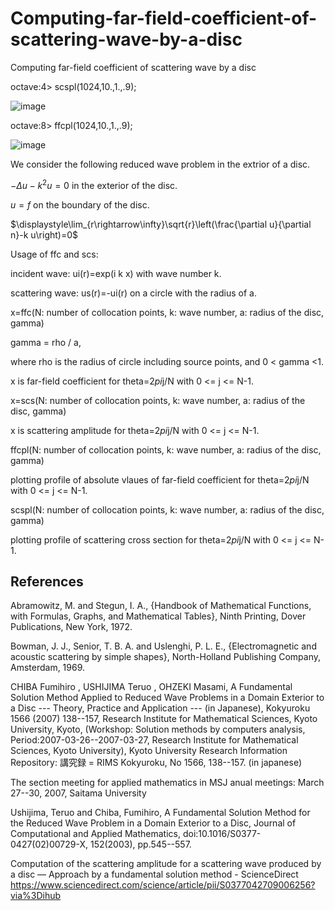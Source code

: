 # Computing-far-field-coefficient-of-scattering-wave-by-a-disc
Computing far-field coefficient of scattering wave by a disc


octave:4> scspl(1024,10.,1.,.9);

![image](https://user-images.githubusercontent.com/1296728/179496443-01ab4969-d546-4b3a-8413-3b4d22ed2a17.png)

octave:8> ffcpl(1024,10.,1.,.9);

![image](https://user-images.githubusercontent.com/1296728/179496703-0bd349b9-68ff-4375-af35-4afa35a1caf7.png)

We consider the following reduced wave problem in the extrior of a disc.

$-\Delta u-k^2 u = 0$ 
in the exterior of the disc.

$u=f$ on the boundary of the disc.

$\displaystyle\lim_{r\rightarrow\infty}\sqrt{r}\left(\frac{\partial u}{\partial n}-k u\right)=0$

Usage of ffc and scs:

incident wave: ui(r)=exp(i k x) with wave number k.

scattering wave: us(r)=-ui(r) on a circle with the radius of a.

x=ffc(N: number of collocation points, k: wave number, a: radius of the disc, gamma)

gamma = rho / a,

where rho is the radius of circle including source points, and 0 < gamma <1.

x is far-field coefficient for theta=2*pi*j/N with 0 <= j <= N-1.


x=scs(N: number of collocation points, k: wave number, a: radius of the disc, gamma)

x is scattering amplitude for theta=2*pi*j/N with 0 <= j <= N-1.


ffcpl(N: number of collocation points, k: wave number, a: radius of the disc, gamma)

plotting profile of absolute vlaues of far-field coefficient for theta=2*pi*j/N with 0 <= j <= N-1.


scspl(N: number of collocation points, k: wave number, a: radius of the disc, gamma)

plotting profile of scattering cross section for theta=2*pi*j/N with 0 <= j <= N-1.



## References

Abramowitz, M. and Stegun, I. A., {Handbook of Mathematical Functions, with Formulas, Graphs, and Mathematical Tables}, Ninth Printing, Dover Publications, New York, 1972.


Bowman, J. J., Senior, T. B. A. and Uslenghi, P. L. E., {Electromagnetic and acoustic scattering by simple shapes}, North-Holland Publishing Company, Amsterdam, 1969.


CHIBA Fumihiro , USHIJIMA Teruo , OHZEKI Masami, A Fundamental Solution Method Applied to Reduced Wave Problems in a Domain Exterior to a Disc --- Theory, Practice and Application --- (in Japanese), Kokyuroku 1566 (2007) 138--157, Research Institute for Mathematical Sciences, Kyoto University, Kyoto, (Workshop: Solution methods by computers analysis, Period:2007-03-26--2007-03-27, Research Institute for Mathematical Sciences, Kyoto University), Kyoto University Research Information Repository: 講究録 = RIMS Kokyuroku, No 1566, 138--157. (in japanese)


The section meeting for applied mathematics in MSJ anual meetings: March 27--30, 2007, Saitama University


Ushijima, Teruo and Chiba, Fumihiro, A Fundamental Solution Method for the Reduced Wave Problem in a Domain Exterior to a Disc, Journal of Computational and Applied Mathematics, doi:10.1016/S0377-0427(02)00729-X, 152(2003), pp.545--557.

Computation of the scattering amplitude for a scattering wave produced by a disc — Approach by a fundamental solution method - ScienceDirect https://www.sciencedirect.com/science/article/pii/S0377042709006256?via%3Dihub
